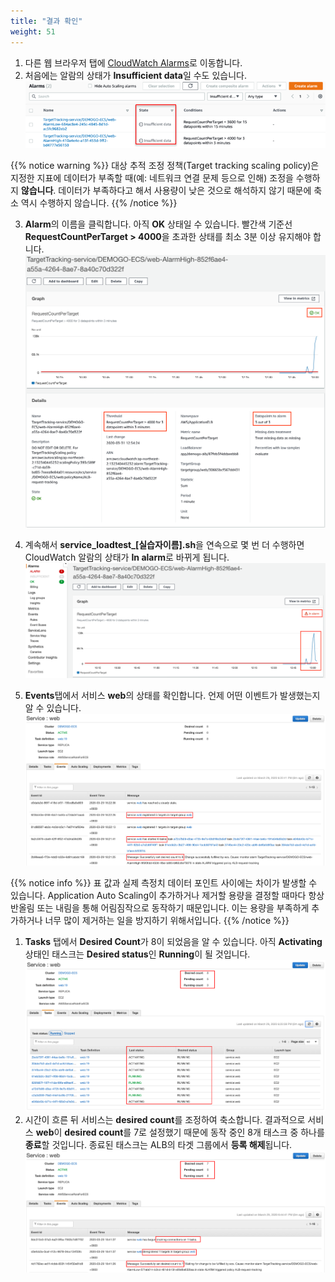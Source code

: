 ```yaml
---
title: "결과 확인"
weight: 51
---
```


1)	다른 웹 브라우저 탭에 [CloudWatch Alarms](https://ap-northeast-2.console.aws.amazon.com/cloudwatch/home?region=ap-northeast-2#alarmsV2:!alarmStateFilter=ALARM)로 이동합니다. 
2)	처음에는 알람의 상태가 **Insufficient data**일 수도 있습니다.
![InsufficientData](../../../../static/images/autoscale/cw_insufficient_data.png)

{{% notice warning %}}
대상 추적 조정 정책(Target tracking scaling policy)은 지정한 지표에 데이터가 부족할 때(예: 네트워크 연결 문제 등으로 인해) 조정을 수행하지 **않습니다**. 데이터가 부족하다고 해서 사용량이 낮은 것으로 해석하지 않기 때문에 축소 역시 수행하지 않습니다.
{{% /notice %}}

3. **Alarm**의 이름을 클릭합니다. 아직 **OK** 상태일 수 있습니다. 빨간색 기준선 **RequestCountPerTarget > 4000**을 초과한 상태를 최소 3분 이상 유지해야 합니다.   
![ServiceAlarm](../../../../static/images/autoscale/service_alarm.png)

4.	계속해서 **service_loadtest_[실습자이름].sh**을 연속으로 몇 번 더 수행하면 CloudWatch 알람의 상태가 **In alarm**로 바뀌게 됩니다.  
![Alarm](../../../../static/images/autoscale/cw_in_alarm.png)

5. **Events**탭에서 서비스 **web**의 상태를 확인합니다. 언제 어떤 이벤트가 발생했는지 알 수 있습니다. 
![WebEvents](../../../../static/images/autoscale/web_events_monitoring.png)

{{% notice info %}}
표 값과 실제 측정치 데이터 포인트 사이에는 차이가 발생할 수 있습니다. Application Auto Scaling이 추가하거나 제거할 용량을 결정할 때마다 항상 반올림 또는 내림을 통해 어림짐작으로 동작하기 때문입니다. 이는 용량을 부족하게 추가하거나 너무 많이 제거하는 일을 방지하기 위해서입니다. 
{{% /notice %}}

1. **Tasks** 탭에서 **Desired Count**가 8이 되었음을 알 수 있습니다. 아직 **Activating** 상태인 태스크는 **Desired status**인 **Running**이 될 것입니다. 
![DesiredCount](../../../../static/images/autoscale/task_becomes_4.png)
1. 시간이 흐른 뒤 서비스는 **desired count**를 조정하여 축소합니다. 결과적으로 서비스 **web**이 **desired count**를 7로 설정했기 때문에 동작 중인 8개 태스크 중 하나를 **종료**할 것입니다. 종료된 태스크는 ALB의 타겟 그룹에서 **등록 해제**됩니다.  
![ServiceScaleIn](../../../../static/images/autoscale/web_service_auto_scale_in.png)
